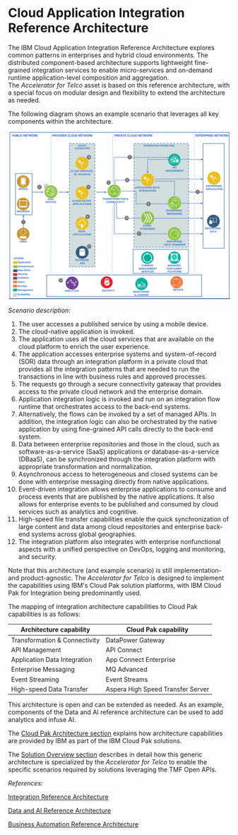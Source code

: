 # Cloud Application Integration Reference Architecture

The IBM Cloud Application Integration Reference Architecture explores common patterns in enterprises and hybrid cloud environments. The distributed component-based architecture supports lightweight fine-grained integration services to enable micro-services and on-demand runtime application-level composition and aggregation.  
The *Accelerator for Telco* asset is based on this reference architecture, with a special focus on modular design and flexibility to extend the architecture as needed.

The following diagram shows an example scenario that leverages all key components within the architecture.

![Ref Architecture](img/hybrid-ref-arch.png)

*Scenario description:*  

1. The user accesses a published service by using a mobile device.  
2. The cloud-native application is invoked.  
3. The application uses all the cloud services that are available on the cloud platform to enrich the user experience.  
4. The application accesses enterprise systems and system-of-record (SOR) data through an integration platform in a private cloud that provides all the integration patterns that are needed to run the transactions in line with business rules and approved processes.  
5. The requests go through a secure connectivity gateway that provides access to the private cloud network and the enterprise domain.  
6. Application integration logic is invoked and run on an integration flow runtime that orchestrates access to the back-end systems.  
7. Alternatively, the flows can be invoked by a set of managed APIs. In addition, the integration logic can also be orchestrated by the native application by using fine-grained API calls directly to the back-end system.  
8. Data between enterprise repositories and those in the cloud, such as software-as-a-service (SaaS) applications or database-as-a-service (DBaaS), can be synchronized through the integration platform with appropriate transformation and normalization.  
9. Asynchronous access to heterogeneous and closed systems can be done with enterprise messaging directly from native applications.  
10. Event-driven integration allows enterprise applications to consume and process events that are published by the native applications. It also allows for enterprise events to be published and consumed by cloud services such as analytics and cognitive.  
11. High-speed file transfer capabilities enable the quick synchronization of large content and data among cloud repositories and enterprise back-end systems across global geographies.  
12. The integration platform also integrates with enterprise nonfunctional aspects with a unified perspective on DevOps, logging and monitoring, and security.

Note that this architecture (and example scenario) is still implementation- and product-agnostic.
The *Accelerator for Telco* is designed to implement the capabilities using IBM's Cloud Pak solution platforms, with IBM Cloud Pak for Integration being predominantly used.

The mapping of integration architecture capabilities to Cloud Pak capabilities is as follows:

 Architecture capability | Cloud Pak capability
 ----------------------- | --------------------
 Transformation & Connectivity | DataPower Gateway
 API Management | API Connect
 Application Data Integration | App Connect Enterprise
 Enterprise Messaging | MQ Advanced
 Event Streaming | Event Streams
 High-speed Data Transfer | Aspera High Speed Transfer Server  

This architecture is open and can be extended as needed. As an example, components of the Data and AI reference architecture can be used to add analytics and infuse AI.

The [Cloud Pak Architecture section](cloud_pak_arch.md) explains how architecture capabilities are provided by IBM as part of the IBM Cloud Pak solutions.

The [Solution Overview section](solution_overview.md) describes in detail how this generic architecture is specialized by the *Accelerator for Telco* to enable the specific scenarios required by solutions leveraging the TMF Open APIs.

*References:*

[Integration Reference Architecture](https://www.ibm.com/cloud/architecture/architectures/modern-integration/reference-architecture/)

[Data and AI Reference Architecture](https://www.ibm.com/cloud/architecture/architectures/dataAIArchitecture/reference-architecture)

[Business Automation Reference Architecture](https://www.ibm.com/cloud/architecture/architectures/dba-architecture/reference-architecture)
